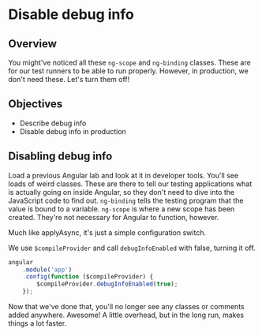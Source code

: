 # Disable debug info

## Overview

You might've noticed all these `ng-scope` and `ng-binding` classes. These are for our test runners to be able to run properly. However, in production, we don't need these. Let's turn them off!

## Objectives

- Describe debug info
- Disable debug info in production

## Disabling debug info

Load a previous Angular lab and look at it in developer tools. You'll see loads of weird classes. These are there to tell our testing applications what is actually going on inside Angular, so they don't need to dive into the JavaScript code to find out. `ng-binding` tells the testing program that the value is bound to a variable. `ng-scope` is where a new scope has been created. They're not necessary for Angular to function, however.

Much like applyAsync, it's just a simple configuration switch.

We use `$compileProvider` and call `debugInfoEnabled` with false, turning it off.

```js
angular
	.module('app')
	.config(function ($compileProvider) {
        $compileProvider.debugInfoEnabled(true);
	});
```

Now that we've done that, you'll no longer see any classes or comments added anywhere. Awesome! A little overhead, but in the long run, makes things a lot faster.